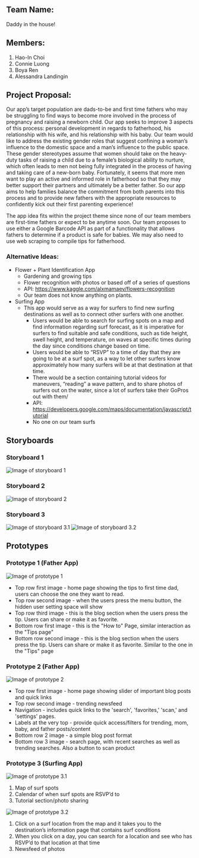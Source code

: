 ## Team Name: 
Daddy in the house!

## Members: 
1. Hao-In Choi
2. Connie Luong 
3. Boya Ren 
4. Alessandra Landingin

## Project Proposal:
Our app’s target population are dads-to-be and first time fathers who may be struggling to find ways to become more involved in the process of pregnancy and raising a  newborn child. Our app seeks to improve 3 aspects of this process: personal development in regards to fatherhood,  his relationship with his wife, and his relationship with his baby. Our team would like to address the existing gender roles that suggest confining a woman’s influence to the domestic space and a man’s influence to the public space. These gender stereotypes assume that women should take on the heavy-duty tasks of raising a child due to a female’s biological ability to nurture, which often leads to men not being fully integrated in the process of having and taking care of a new-born baby. Fortunately, it seems that more men want to play an active and informed role in fatherhood so that they may better support their partners and ultimately be a better father.  So our app aims to help families balance the commitment from both parents into this process and to provide new fathers with the appropriate resources to confidently kick out their first parenting experience!

The app idea fits within the project theme since none of our team members are first-time fathers or expect to be anytime soon. Our team proposes to use either a Google Barcode API as part of a functionality that allows fathers to determine if a product is safe for babies. We may also need to use web scraping to compile tips for fatherhood.  


### Alternative Ideas:
* Flower + Plant Identification App
    * Gardening and growing tips
    * Flower recognition with photos or based off of a series of questions
    * API: https://www.kaggle.com/alxmamaev/flowers-recognition
    * Our team does not know anything on plants. 
* Surfing App
    * This app would serve as a way for surfers to find new surfing destinations as well as to connect other surfers with one another.
        * Users would be able to search for surfing spots on a map and find information regarding surf forecast, as it is imperative for surfers to find suitable and safe conditions,  such as tide height, swell height, and temperature, on waves at specific times during the day since conditions change based on time.
        * Users would be able to “RSVP” to a time of day that they are going to be at a surf spot, as a way to let other surfers know approximately how many surfers will be at that destination at that time. 
        * There would be a section containing tutorial videos for maneuvers, “reading” a wave pattern, and to share photos of surfers out on the water, since a lot of surfers take their GoPros out with them/
        * API: https://developers.google.com/maps/documentation/javascript/tutorial
        * No one on our team surfs

## Storyboards
### Storyboard 1
![Image of storyboard 1](milestone_img/storyboard1.png)

### Storyboard 2
![Image of storyboard 2](milestone_img/storyboard2.jpg)

### Storyboard 3
![Image of storyboard 3.1](milestone_img/storyboard3-1.jpg)
![Image of storyboard 3.2](milestone_img/storyboard3-2.jpg)


## Prototypes
### Prototype 1 (Father App)
![Image of prototype 1](milestone_img/prototype1.jpg)
* Top row first image - home page showing the tips to first time dad, users can choose the one they want to read.
* Top row second image - when the users press the menu button, the hidden user setting space will show
* Top row third image - this is the blog section when the users press the tip. Users can share or make it as favorite. 
* Bottom row first image - this is the "How to" Page, similar interaction as the "Tips page"
* Bottom row second image - this is the blog section when the users press the tip. Users can share or make it as favorite. Similar to the one in the "Tips" page

### Prototype 2 (Father App)
![Image of prototype 2](milestone_img/prototype2.png)
* Top row first image - home page showing slider of important blog posts and quick links
* Top row second image - trending newsfeed
* Navigation - includes quick links to the 'search', 'favorites,' 'scan,' and 'settings' pages.
* Labels at the very top - provide quick access/filters for trending, mom, baby, and father posts/content
* Bottom row 2 image - a simple blog post format
* Bottom row 3 image - search page, with recent searches as well as trending searches. Also a button to scan product


### Prototype 3 (Surfing App)
![Image of prototype 3.1](milestone_img/prototype3-1.png)
1. Map of surf spots
2. Calendar of when surf spots are RSVP’d to
3. Tutorial section/photo sharing 

![Image of prototype 3.2](milestone_img/prototype3-2.png)
1. Click on a surf location from the map and it takes you to the destination’s information page that  contains surf conditions
2. When you click on a day, you can search for a location and see who has RSVP’d to that location at that time
3. Newsfeed of photos 


